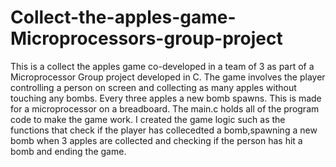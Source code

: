 # Collect-the-apples-game-Microprocessors-group-project
This is a collect the apples game co-developed in a team of 3 as part of a Microprocessor Group project developed in C. The game involves the player controlling a person on screen and collecting as many apples without touching any bombs. Every three apples a new bomb spawns. This is made for a microprocessor on a breadboard. The main.c holds all of the program code to make the game work. I created the game logic such as the functions that check if the player has collecedted a bomb,spawning a new bomb when 3 apples are collected and checking if the person has hit a bomb and ending the game.
